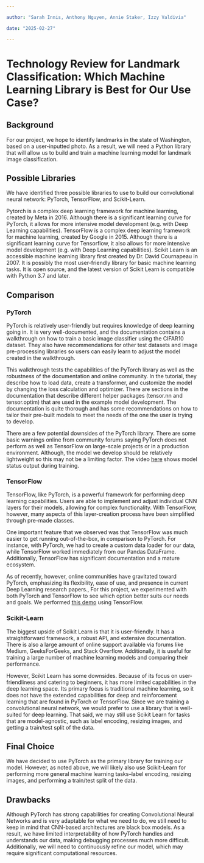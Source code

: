 ```yaml
--- 

author: "Sarah Innis, Anthony Nguyen, Annie Staker, Izzy Valdivia" 

date: "2025-02-27" 

--- 
```


# Technology Review for Landmark Classification: Which Machine Learning Library is Best for Our Use Case?

## Background
For our project, we hope to identify landmarks in the state of Washington, based on a user-inputted photo. As a result, we will need a Python library that will allow us to build and train a machine learning model for landmark image classification.

## Possible Libraries

We have identified three possible libraries to use to build our convolutional neural network: PyTorch, TensorFlow, and Scikit-Learn.

Pytorch is a complex deep learning framework for machine learning, created by Meta in 2016. Although there is a significant learning curve for PyTorch, it allows for more intensive model development (e.g. with Deep Learning capabilities). TensorFlow is a complex deep learning framework for machine learning, created by Google in 2015. Although there is a significant learning curve for Tensorflow, it also allows for more intensive model development (e.g. with Deep Learning capabilities). Scikit Learn is an accessible machine learning library first created by Dr. David Cournapeau in 2007. It is possibly the most user-friendly library for basic machine learning tasks. It is open source, and the latest version of Scikit Learn is compatible with Python 3.7 and later.

## Comparison
### PyTorch
PyTorch is relatively user-friendly but requires knowledge of deep learning going in. It is very well-documented, and the documentation contains a walkthrough on how to train a basic image classifier using the CIFAR10 dataset. They also have recommendations for other test datasets and image pre-processing libraries so users can easily learn to adjust the model created in the walkthrough. 

This walkthrough tests the capabilities of the PyTorch library as well as the robustness of the documentation and online community. In the tutorial, they describe how to load data, create a transformer, and customize the model by changing the loss calculation and optimizer. There are sections in the documentation that describe different helper packages (tensor.nn and tensor.optim) that are used in the example model development. The documentation is quite thorough and has some recommendations on how to tailor their pre-built models to meet the needs of the one the user is trying to develop. 

There are a few potential downsides of the PyTorch library. There are some basic warnings online from community forums saying PyTorch does not perform as well as TensorFlow on large-scale projects or in a production environment. Although, the model we develop should be relatively lightweight so this may not be a limiting factor. 
The video [here](/PyTorch-demo.mov) shows model status output during training.

### TensorFlow
TensorFlow, like PyTorch, is a powerful framework for performing deep learning capabilities. Users are able to implement and adjust individual CNN layers for their models, allowing for complex functionality. With TensorFlow, however, many aspects of this layer-creation process have been simplified through pre-made classes.

One important feature that we observed was that TensorFlow was much easier to get running out-of-the-box, in comparison to PyTorch. For instance, with PyTorch, we had to create a custom data loader for our data, while TensorFlow worked immediately from our Pandas DataFrame. Additionally, TensorFlow has significant documentation and a mature ecosystem.

As of recently, however, online communities have gravitated toward PyTorch, emphasizing its flexibility, ease of use, and presence in current Deep Learning research papers., For this project, we experimented with both PyTorch and TensorFlow to see which option better suits our needs and goals. We performed [this demo](/TensorFlow-demo.mp4) using TensorFlow.

### Scikit-Learn
The biggest upside of Scikit Learn is that it is user-friendly. It has a straightforward framework, a robust API, and extensive documentation. There is also a large amount of online support available via forums like Medium, GeeksForGeeks, and Stack Overflow. Additionally, it is useful for training a large number of machine learning models and comparing their performance.

However, Scikit Learn has some downsides. Because of its focus on user-friendliness and catering to beginners, it has more limited capabilities in the deep learning space. Its primary focus is traditional machine learning, so it does not have the extended capabilities for deep and reinforcement learning that are found in PyTorch or TensorFlow. Since we are training a convolutional neural network, we would prefer to use a library that is well-suited for deep learning. That said, we may still use Scikit Learn for tasks that are model-agnostic, such as label encoding, resizing images, and getting a train/test split of the data.

## Final Choice

We have decided to use PyTorch as the primary library for training our model. However, as noted above, we will likely also use Scikit-Learn for performing more general machine learning tasks–label encoding, resizing images, and performing a train/test split of the data.

## Drawbacks

Although PyTorch has strong capabilities for creating Convolutional Neural Networks and is very adaptable for what we need to do, we still need to keep in mind that CNN-based architectures are black box models. As a result, we have limited interpretability of how PyTorch handles and understands our data, making debugging processes much more difficult. Additionally, we will need to continuously refine our model, which may require significant computational resources.